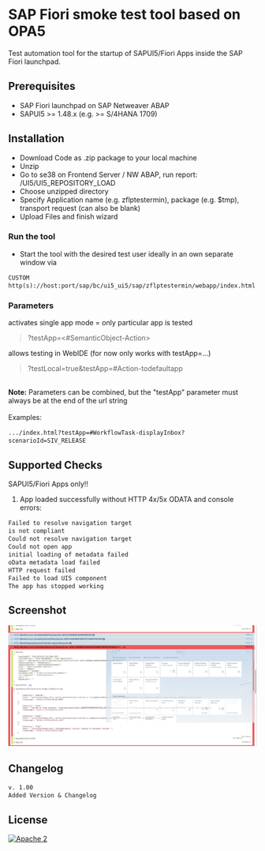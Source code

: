 # SAP Fiori smoke test tool based on OPA5

Test automation tool for the startup of SAPUI5/Fiori Apps inside the SAP Fiori launchpad.

## Prerequisites

* SAP Fiori launchpad on SAP Netweaver ABAP
* SAPUI5 >= 1.48.x (e.g. >= S/4HANA 1709)

## Installation

* Download Code as .zip package to your local machine
* Unzip
* Go to se38 on Frontend Server / NW ABAP, run report: /UI5/UI5_REPOSITORY_LOAD
* Choose unzipped directory
* Specify Application name (e.g. zflptestermin), package (e.g. $tmp), transport request (can also be blank)
* Upload Files and finish wizard

### Run the tool

* Start the tool with the desired test user ideally in an own separate window via 
```
CUSTOM
http(s)://host:port/sap/bc/ui5_ui5/sap/zflptestermin/webapp/index.html
```

### Parameters

activates single app mode = only particular app is tested
> ?testApp=<#SemanticObject-Action>

allows testing in WebIDE (for now only works with testApp=...)
> ?testLocal=true&testApp=#Action-todefaultapp

\
**Note:** Parameters can be combined, but the "testApp" parameter must always be at the end of the url string\
\
Examples:
```
.../index.html?testApp=#WorkflowTask-displayInbox?scenarioId=SIV_RELEASE
```

## Supported Checks

SAPUI5/Fiori Apps only!!

1) App loaded successfully without HTTP 4x/5x ODATA and console errors:
```
Failed to resolve navigation target
is not compliant
Could not resolve navigation target
Could not open app
initial loading of metadata failed
oData metadata load failed
HTTP request failed
Failed to load UI5 component
The app has stopped working
```

## Screenshot

![DEMO](https://github.com/frumania/sap-flp-smoke-test-opa5/blob/master/docs/img/demo.png)

## Changelog

```
v. 1.00
Added Version & Changelog
```

## License

[![Apache 2](https://img.shields.io/badge/license-Apache%202-blue.svg)](./LICENSE.txt)
